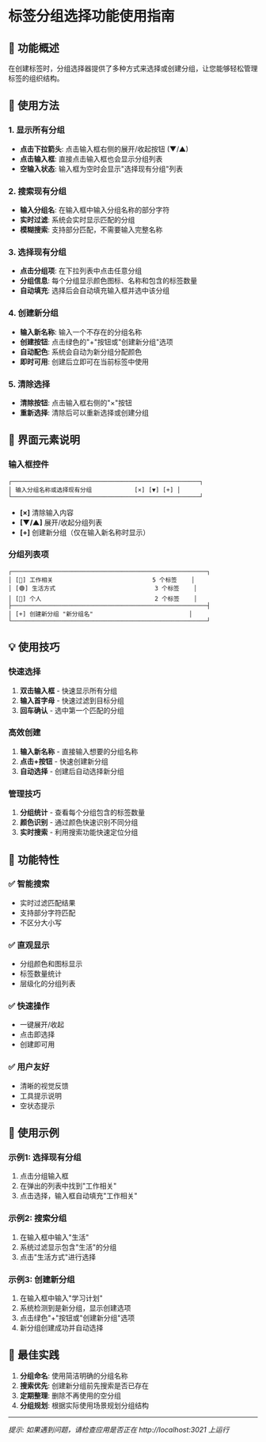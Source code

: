 # 标签分组选择功能使用指南

## 🎯 功能概述

在创建标签时，分组选择器提供了多种方式来选择或创建分组，让您能够轻松管理标签的组织结构。

## 📱 使用方法

### 1. 显示所有分组
- **点击下拉箭头**: 点击输入框右侧的展开/收起按钮 (▼/▲)
- **点击输入框**: 直接点击输入框也会显示分组列表
- **空输入状态**: 输入框为空时会显示"选择现有分组"列表

### 2. 搜索现有分组
- **输入分组名**: 在输入框中输入分组名称的部分字符
- **实时过滤**: 系统会实时显示匹配的分组
- **模糊搜索**: 支持部分匹配，不需要输入完整名称

### 3. 选择现有分组
- **点击分组项**: 在下拉列表中点击任意分组
- **分组信息**: 每个分组显示颜色图标、名称和包含的标签数量
- **自动填充**: 选择后会自动填充输入框并选中该分组

### 4. 创建新分组
- **输入新名称**: 输入一个不存在的分组名称
- **创建按钮**: 点击绿色的"+"按钮或"创建新分组"选项
- **自动配色**: 系统会自动为新分组分配颜色
- **即时可用**: 创建后立即可在当前标签中使用

### 5. 清除选择
- **清除按钮**: 点击输入框右侧的"×"按钮
- **重新选择**: 清除后可以重新选择或创建分组

## 🎨 界面元素说明

### 输入框控件
```
┌─────────────────────────────────────────────────────┐
│ 输入分组名称或选择现有分组            [×] [▼] [+] │
└─────────────────────────────────────────────────────┘
```

- **[×]** 清除输入内容
- **[▼/▲]** 展开/收起分组列表
- **[+]** 创建新分组（仅在输入新名称时显示）

### 分组列表项
```
┌───────────────────────────────────────────────────────┐
│ [🔵] 工作相关                            5 个标签    │
│ [🟢] 生活方式                            3 个标签    │
│ [🔴] 个人                                2 个标签    │
├───────────────────────────────────────────────────────┤
│ [+] 创建新分组 "新分组名"                           │
└───────────────────────────────────────────────────────┘
```

## 💡 使用技巧

### 快速选择
1. **双击输入框** - 快速显示所有分组
2. **输入首字母** - 快速过滤到目标分组
3. **回车确认** - 选中第一个匹配的分组

### 高效创建
1. **输入新名称** - 直接输入想要的分组名称
2. **点击+按钮** - 快速创建新分组
3. **自动选择** - 创建后自动选择新分组

### 管理技巧
1. **分组统计** - 查看每个分组包含的标签数量
2. **颜色识别** - 通过颜色快速识别不同分组
3. **实时搜索** - 利用搜索功能快速定位分组

## 🔧 功能特性

### ✅ 智能搜索
- 实时过滤匹配结果
- 支持部分字符匹配
- 不区分大小写

### ✅ 直观显示
- 分组颜色和图标显示
- 标签数量统计
- 层级化的分组列表

### ✅ 快速操作
- 一键展开/收起
- 点击即选择
- 创建即可用

### ✅ 用户友好
- 清晰的视觉反馈
- 工具提示说明
- 空状态提示

## 📝 使用示例

### 示例1: 选择现有分组
1. 点击分组输入框
2. 在弹出的列表中找到"工作相关"
3. 点击选择，输入框自动填充"工作相关"

### 示例2: 搜索分组
1. 在输入框中输入"生活"
2. 系统过滤显示包含"生活"的分组
3. 点击"生活方式"进行选择

### 示例3: 创建新分组
1. 在输入框中输入"学习计划"
2. 系统检测到是新分组，显示创建选项
3. 点击绿色"+"按钮或"创建新分组"选项
4. 新分组创建成功并自动选择

## 🌟 最佳实践

1. **分组命名**: 使用简洁明确的分组名称
2. **搜索优先**: 创建新分组前先搜索是否已存在
3. **定期整理**: 删除不再使用的空分组
4. **分组规划**: 根据实际使用场景规划分组结构

---

*提示: 如果遇到问题，请检查应用是否正在 http://localhost:3021 上运行*